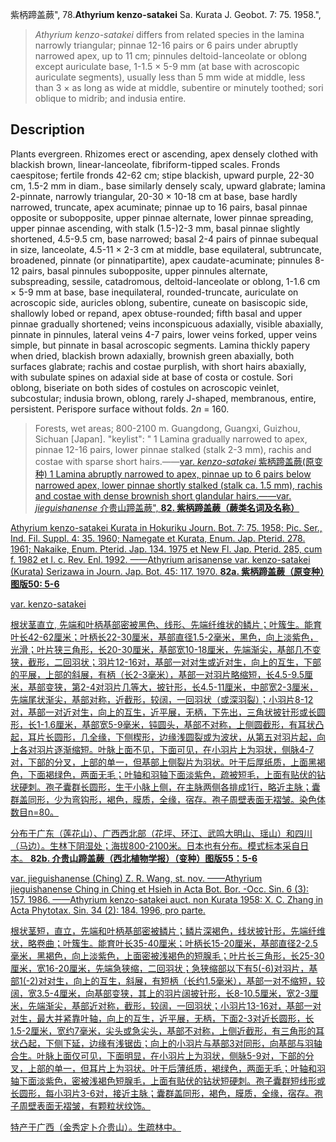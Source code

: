 紫柄蹄盖蕨",
78.**Athyrium kenzo-satakei** Sa. Kurata J. Geobot. 7: 75. 1958.",

> *Athyrium kenzo-satakei* differs from related species in the lamina narrowly triangular; pinnae 12-16 pairs or 6 pairs under abruptly narrowed apex, up to 11 cm; pinnules deltoid-lanceolate or oblong except auriculate base, 1-1.5 × 5-9 mm (at base with acroscopic auriculate segments), usually less than 5 mm wide at middle, less than 3 × as long as wide at middle, subentire or minutely toothed; sori oblique to midrib; and indusia entire.

## Description
Plants evergreen. Rhizomes erect or ascending, apex densely clothed with blackish brown, linear-lanceolate, fibriform-tipped scales. Fronds caespitose; fertile fronds 42-62 cm; stipe blackish, upward purple, 22-30 cm, 1.5-2 mm in diam., base similarly densely scaly, upward glabrate; lamina 2-pinnate, narrowly triangular, 20-30 × 10-18 cm at base, base hardly narrowed, truncate, apex acuminate; pinnae up to 16 pairs, basal pinnae opposite or subopposite, upper pinnae alternate, lower pinnae spreading, upper pinnae ascending, with stalk (1.5-)2-3 mm, basal pinnae slightly shortened, 4.5-9.5 cm, base narrowed; basal 2-4 pairs of pinnae subequal in size, lanceolate, 4.5-11 × 2-3 cm at middle, base equilateral, subtruncate, broadened, pinnate (or pinnatipartite), apex caudate-acuminate; pinnules 8-12 pairs, basal pinnules subopposite, upper pinnules alternate, subspreading, sessile, catadromous, deltoid-lanceolate or oblong, 1-1.6 cm × 5-9 mm at base, base inequilateral, rounded-truncate, auriculate on acroscopic side, auricles oblong, subentire, cuneate on basiscopic side, shallowly lobed or repand, apex obtuse-rounded; fifth basal and upper pinnae gradually shortened; veins inconspicuous adaxially, visible abaxially, pinnate in pinnules, lateral veins 4-7 pairs, lower veins forked, upper veins simple, but pinnate in basal acroscopic segments. Lamina thickly papery when dried, blackish brown adaxially, brownish green abaxially, both surfaces glabrate; rachis and costae purplish, with short hairs abaxially, with subulate spines on adaxial side at base of costa or costule. Sori oblong, biseriate on both sides of costules on acroscopic veinlet, subcostular; indusia brown, oblong, rarely J-shaped, membranous, entire, persistent. Perispore surface without folds. 2*n* = 160.

> Forests, wet areas; 800-2100 m. Guangdong, Guangxi, Guizhou, Sichuan [Japan].
  "keylist": "
1 Lamina gradually narrowed to apex, pinnae 12-16 pairs, lower pinnae stalked (stalk 2-3 mm), rachis and costae with sparse short hairs.——<a href='/info/Athyrium kenzo-satakei var. kenzo-satakei?t=foc'>var. *kenzo-satakei* 紫柄蹄盖蕨(原变种)
1 Lamina abruptly narrowed to apex, pinnae up to 6 pairs below narrowed apex, lower pinnae shortly stalked (stalk ca. 1.5 mm), rachis and costae with dense brownish short glandular hairs.——<a href='/info/Athyrium kenzo-satakei var. jieguishanense?t=foc'>var. *jieguishanense* 介贵山蹄盖蕨",
**82. 紫柄蹄盖蕨（蕨类名词及名称）**

Athyrium kenzo-satakei Kurata in Hokuriku Journ. Bot. 7: 75. 1958; Pic. Ser., Ind. Fil. Suppl. 4: 35. 1960; Namegate et Kurata, Enum. Jap. Pterid. 278. 1961; Nakaike, Enum. Pterid. Jap. 134. 1975 et New Fl. Jap. Pterid. 285, cum f. 1982 et l. c. Rev. Enl. 1992. ——Athyrium arisanense var. kenzo-satakei (Kurata) Serizawa in Journ. Jap. Bot. 45: 117. 1970.
**82a. 紫柄蹄盖蕨（原变种）图版50: 5-6**

var. kenzo-satakei

根状茎直立, 先端和叶柄基部密被黑色、线形、先端纤维状的鳞片；叶簇生。能育叶长42-62厘米；叶柄长22-30厘米，基部直径1.5-2毫米，黑色，向上淡紫色，光滑；叶片狭三角形，长20-30厘米，基部宽10-18厘米，先端渐尖，基部几不变狭，截形，二回羽状；羽片12-16对，基部一对对生或近对生，向上的互生，下部的平展，上部的斜展，有柄（长2-3毫米），基部一对羽片略缩短，长4.5-9.5厘米，基部变狭，第2-4对羽片几等大，披针形，长4.5-11厘米，中部宽2-3厘米，先端尾状渐尖，基部对称，近截形，较阔，一回羽状（或深羽裂）；小羽片8-12对，基部一对近对生，向上的互生，近平展，无柄，下先出，三角状披针形或长圆形，长1-1.6厘米，基部宽5-9毫米，钝圆头，基部不对称，上侧圆截形，有耳状凸起，耳片长圆形，几全缘，下侧楔形，边缘浅圆裂或为波状，从第五对羽片起，向上各对羽片逐渐缩短。叶脉上面不见，下面可见，在小羽片上为羽状，侧脉4-7对，下部的分叉，上部的单一，但基部上侧裂片为羽状。叶干后厚纸质，上面黑褐色，下面褐绿色，两面无毛；叶轴和羽轴下面淡紫色，疏被短毛，上面有贴伏的钻状硬刺。孢子囊群长圆形，生于小脉上侧，在主脉两侧各排成1行，略近主脉；囊群盖同形，少为弯钩形，褐色，膜质，全缘，宿存。孢子周壁表面无褶皱。染色体数目n=80。

分布于广东（莲花山）、广西西北部（花坪、环江、武鸣大明山、瑶山）和四川（马边）。生林下阴湿处；海拔800-2100米。日本也有分布。模式标本采自日本。
**82b. 介贵山蹄盖蕨（西北植物学报）（变种）图版55：5-6**

var. jieguishanense (Ching) Z. R. Wang, st. nov. ——Athyrium jieguishanense Ching in Ching et Hsieh in Acta Bot. Bor. -Occ. Sin. 6 (3): 157. 1986. ——Athyrium kenzo-satakei auct. non Kurata 1958: X. C. Zhang in Acta Phytotax. Sin. 34 (2): 184. 1996, pro parte.

根状茎短，直立，先端和叶柄基部密被鳞片；鳞片深褐色，线状披针形，先端纤维状，略卷曲；叶簇生。能育叶长35-40厘米；叶柄长15-20厘米，基部直径2-2.5毫米，黑褐色，向上淡紫色，上面密被浅褐色的短腺毛；叶片长三角形，长25-30厘米，宽16-20厘米，先端急狭缩，二回羽状；急狭缩部以下有5(-6)对羽片，基部1(-2)对对生，向上的互生，斜展，有短柄（长约1.5毫米），基部一对不缩短，较阔，宽3.5-4厘米，向基部变狭，其上的羽片阔披针形，长8-10.5厘米，宽2-3厘米，先端渐尖，基部近对称，截形，较阔，一回羽状；小羽片13-16对，基部一对对生，最大并紧靠叶轴，向上的互生，近平展，无柄，下面2-3对近长圆形，长1.5-2厘米，宽约7毫米，尖头或急尖头，基部不对称，上侧近截形，有三角形的耳状凸起，下侧下延，边缘有浅锯齿；向上的小羽片与基部3对同形，向基部与羽轴合生。叶脉上面仅可见，下面明显，在小羽片上为羽状，侧脉5-9对，下部的分叉，上部的单一，但耳片上为羽状。叶干后薄纸质，褐绿色，两面无毛；叶轴和羽轴下面淡紫色，密被浅褐色短腺毛，上面有贴伏的钻状短硬刺。孢子囊群短线形或长圆形，每小羽片3-6对，接近主脉；囊群盖同形，褐色，膜质，全缘，宿存。孢子周壁表面无褶皱，有颗粒状纹饰。

特产于广西（金秀定卜介贵山）。生疏林中。
